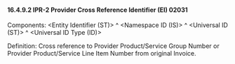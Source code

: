 #### 16.4.9.2 IPR-2 Provider Cross Reference Identifier (EI) 02031

Components: &lt;Entity Identifier (ST)> ^ &lt;Namespace ID (IS)> ^ &lt;Universal ID (ST)> ^ &lt;Universal ID Type (ID)>

Definition: Cross reference to Provider Product/Service Group Number or Provider Product/Service Line Item Number from original Invoice.
